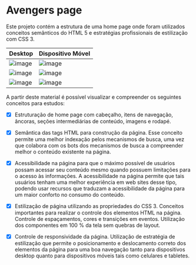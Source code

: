 # Avengers page

Este projeto contém a estrutura de uma home page onde foram utilizados conceitos semânticos do HTML 5 e estratégias profissionais de estilização com CSS 3. 

| Desktop  | Dispositivo Móvel |
| ------------- | ------------- |
| ![image](https://github.com/morcelicaio/avengers-page/assets/21083525/3c7a0786-cf3e-4abb-bd5a-b381ffafe7d3) | ![image](https://github.com/morcelicaio/avengers-page/assets/21083525/a7157dc2-4d03-4a7d-9212-14c8ab4a472d) |
| ![image](https://github.com/morcelicaio/avengers-page/assets/21083525/b759507e-fd29-4de8-9e41-cc9544ed99cd) | ![image](https://github.com/morcelicaio/avengers-page/assets/21083525/152c87be-c56f-412d-bc36-1d6fe1fe5c33) |
| ![image](https://github.com/morcelicaio/avengers-page/assets/21083525/fd5cce20-5f91-4212-ab4b-fced570ef71f) | ![image](https://github.com/morcelicaio/avengers-page/assets/21083525/8eb7de2c-9546-4136-94b2-9d175d4a4ae9) |


A partir deste material é possível visualizar e compreender os seguintes conceitos para estudos:

- [x] Estruturação de home page com cabeçalho, itens de navegação, âncoras, seções intermediárias de conteúdo, imagens e rodapé.

- [x] Semântica das tags HTML para construção da página. Esse conceito permite uma melhor indexação pelos mecanismos de busca, uma vez que colabora com os bots dos mecanismos de busca a compreender melhor o conteúdo existente na página.

- [x] Acessibilidade na página para que o máximo possível de usuários possam acessar seu conteúdo mesmo quando possuem limitações para o acesso às informações. A acessibilidade na página permite que tais usuários tenham uma melhor experiência em web sites desse tipo, podendo usar recursos que traduzam a acessibilidade da página para um maior conforto no consumo do conteúdo.

- [x] Estilização de página utilizando as propriedades do CSS 3. Conceitos importantes para realizar o controle dos elementos HTML na página. Controle de espaçamentos, cores e transições em eventos. Utilização dos componentes em 100 % da tela sem quebras de layout.

- [x] Controle de responsividade da página. Utilização de estratégia de estilização que permite o posicionamento e deslocamento correto dos elementos da página para uma boa navegação tanto para dispositivos desktop quanto para dispositivos móveis tais como celulares e tabletes.
